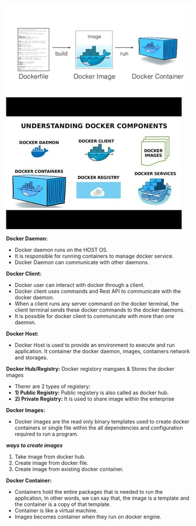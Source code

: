 ![Alt-text](https://github.com/herrry107/docker/blob/main/images/docker-image-container.png)
![Alt-text](https://github.com/herrry107/docker/blob/main/images/components-of-docker.jpg)

**Docker Daemon:** 
- Docker daemon runs on the HOST OS.
- It is responsible for running containers to manage docker service.
- Docker Daemon can communicate with other daemons.

**Docker Client:**
- Docker user can interact with docker through a client.
- Docker client uses commands and Rest API to communicate with the docker daemon.
- When a client runs any server command on the docker terminal, the client terminal sends these docker commands to the docker daemons.
- It is possible for docker client to communicate with more than one daemon.

**Docker Host:**
- Docker Host is used to provide an environment to execute and run application. It container the docker daemon, images, containers network and storages.

**Docker Hub/Registry:**
Docker registory mangaes & Stores the docker images
- Therer are 2 types of registery: 
- **1) Public Registry:** Public registery is also called as docker hub.
- **2) Private Registry:** It is used to share image within the enterprise

**Docker Images:**
- Docker images are the read only binary templates used to create docker containers or single file within the all dependencies and configuration required to run a program.

***ways to create images***
1) Take image from docker hub.
2) Create image from docker file.
3) Create image from existing docker container.

**Docker Container:**
- Containers hold the entire packages that is needed to run the application, In other words, we can say that, the image is a template and the container is a copy of that template.
- Container is like a virtual machine.
- Images becomes container when they run on docker engine.  
